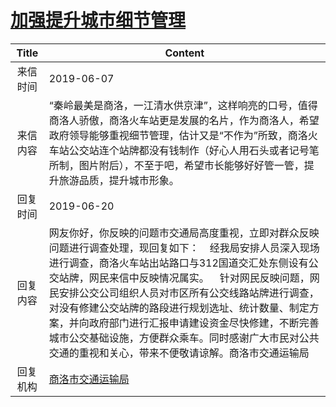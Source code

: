 # <a href="http://www.shangluo.gov.cn/zmhd/ldxxxx.jsp?urltype=leadermail.LeaderMailContentUrl&wbtreeid=1112&leadermailid=5300">加强提升城市细节管理</a>
| Title |                                                                                                                          Content                                                                                                                          |
|:-----:|-----------------------------------------------------------------------------------------------------------------------------------------------------------------------------------------------------------------------------------------------------------|
| 来信时间  | 2019-06-07                                                                                                                                                                                                                                                |
| 来信内容  | “秦岭最美是商洛，一江清水供京津”，这样响亮的口号，值得商洛人骄傲，商洛火车站更是发展的名片，作为商洛人，希望政府领导能够重视细节管理，估计又是“不作为”所致，商洛火车站公交站连个站牌都没有钱制作（好心人用石头或者记号笔所制，图片附后），不至于吧，希望市长能够好好管一管，提升旅游品质，提升城市形象。                                                                                                    |
| 回复时间  | 2019-06-20                                                                                                                                                                                                                                                |
| 回复内容  | 网友你好，你反映的问题市交通局高度重视，立即对群众反映问题进行调查处理，现回复如下：    经我局安排人员深入现场进行调查，商洛火车站出站路口与312国道交汇处东侧设有公交站牌，网民来信中反映情况属实。    针对网民反映问题，网民安排公交公司组织人员对市区所有公交线路站牌进行调查，对没有修建公交站牌的路段进行规划选址、统计数量、制定方案，并向政府部门进行汇报申请建设资金尽快修建，不断完善城市公交基础设施，方便群众乘车。同时感谢广大市民对公共交通的重视和关心，带来不便敬请谅解。商洛市交通运输局 |
| 回复机构  | <a href="../../categories/agencies/商洛市交通运输局.md">商洛市交通运输局</a>                                                                                                                                                                                                |
